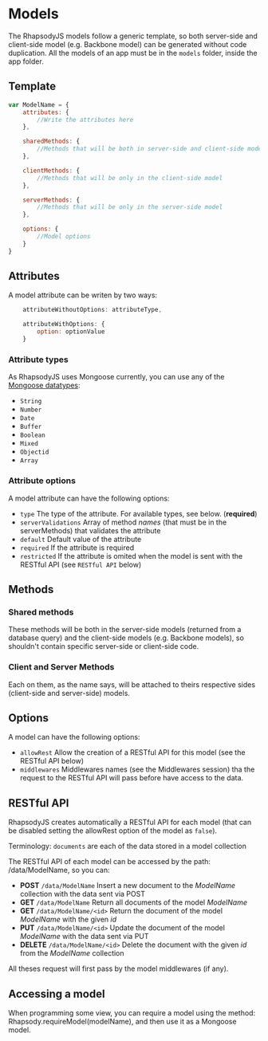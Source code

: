 # Models

The RhapsodyJS models follow a generic template, so both server-side and client-side model (e.g. Backbone model) can be generated without code duplication.
All the models of an app must be in the `models` folder, inside the app folder.

## Template

```js
var ModelName = {
    attributes: {
        //Write the attributes here
    },

    sharedMethods: {
        //Methods that will be both in server-side and client-side model
    },

    clientMethods: {
        //Methods that will be only in the client-side model
    },

    serverMethods: {
        //Methods that will be only in the server-side model
    },

    options: {
        //Model options
    }
}
```

## Attributes

A model attribute can be writen by two ways:

```js
    attributeWithoutOptions: attributeType,

    attributeWithOptions: {
        option: optionValue
    }
```

### Attribute types

As RhapsodyJS uses Mongoose currently, you can use any of the [Mongoose datatypes](http://mongoosejs.com/docs/schematypes.html):

* `String`
* `Number`
* `Date`
* `Buffer`
* `Boolean`
* `Mixed`
* `Objectid`
* `Array`

### Attribute options

A model attribute can have the following options:

* `type` The type of the attribute. For available types, see below. (**required**)
* `serverValidations` Array of method *names* (that must be in the serverMethods) that validates the attribute
* `default` Default value of the attribute
* `required` If the attribute is required
* `restricted` If the attribute is omited when the model is sent with the RESTful API (see `RESTful API` below)

## Methods

### Shared methods

These methods will be both in the server-side models (returned from a database query) and the client-side models (e.g. Backbone models), so shouldn't contain specific server-side or client-side code.

### Client and Server Methods

Each on them, as the name says, will be attached to theirs respective sides (client-side and server-side) models.

## Options

A model can have the following options:

* `allowRest` Allow the creation of a RESTful API for this model (see the RESTful API below)
* `middlewares` Middlewares names (see the Middlewares session) tha the request to the RESTful API will pass before have access to the data.

## RESTful API

RhapsodyJS creates automatically a RESTful API for each model (that can be disabled setting the allowRest option of the model as `false`).

Terminology: `documents` are each of the data stored in a model collection

The RESTful API of each model can be accessed by the path: /data/ModelName, so you can:

* **POST** `/data/ModelName` Insert a new document to the *ModelName* collection with the data sent via POST
* **GET** `/data/ModelName` Return all documents of the model *ModelName*
* **GET** `/data/ModelName/<id>` Return the document of the model *ModelName* with the given *id*
* **PUT** `/data/ModelName/<id>` Update the document of the model *ModelName* with the data sent via PUT
* **DELETE** `/data/ModelName/<id>` Delete the document with the given *id* from the *ModelName* collection

All theses request will first pass by the model middlewares (if any).

## Accessing a model

When programming some view, you can require a model using the method: Rhapsody.requireModel(modelName), and then use it as a Mongoose model.